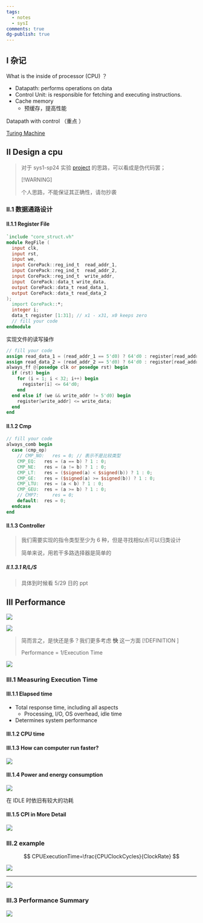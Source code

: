 ```yaml
---
tags:
  - notes
  - sysI
comments: true
dg-publish: true
---
```


## I 杂记

What is the inside of processor (CPU) ？

- Datapath: performs operations on data
- Control Unit: is responsible for fetching and executing instructions.
- Cache memory
    - 预缓存，提高性能 

Datapath with control （重点 ）

[Turing Machine](../../cs70/18-Misc.md#图灵机)

## II Design a cpu

> 对于 sys1-sp24 实验 [project](https://zju-sys.pages.zjusct.io/sys1/sys1-sp24/project-1/) 的思路，可以看成是伪代码罢；
> 
> [!WARNING]
>
> 个人思路，不能保证其正确性，请勿抄袭 

### II.1 数据通路设计

#### II.1.1 Register File

```verilog
`include "core_struct.vh"
module RegFile (
  input clk,
  input rst,
  input we,
  input CorePack::reg_ind_t  read_addr_1,
  input CorePack::reg_ind_t  read_addr_2,
  input CorePack::reg_ind_t  write_addr,
  input  CorePack::data_t write_data,
  output CorePack::data_t read_data_1,
  output CorePack::data_t read_data_2
);
  import CorePack::*;
  integer i;
  data_t register [1:31]; // x1 - x31, x0 keeps zero
  // fill your code
endmodule
```

实现文件的读写操作

```verilog
// fill your code
assign read_data_1 = (read_addr_1 == 5'd0) ? 64'd0 : register[read_addr_1];
assign read_data_2 = (read_addr_2 == 5'd0) ? 64'd0 : register[read_addr_2];
always_ff @(posedge clk or posedge rst) begin
  if (rst) begin
    for (i = 1; i < 32; i++) begin
      register[i] <= 64'd0;
    end
  end else if (we && write_addr != 5'd0) begin
    register[write_addr] <= write_data;
  end
end
```

#### II.1.2 Cmp

```verilog
// fill your code
always_comb begin
  case (cmp_op)
    // CMP_NO:   res = 0; // 表示不是比较类型
    CMP_EQ:   res = (a == b) ? 1 : 0;
    CMP_NE:   res = (a != b) ? 1 : 0;
    CMP_LT:   res = ($signed(a) < $signed(b)) ? 1 : 0;
    CMP_GE:   res = ($signed(a) >= $signed(b)) ? 1 : 0;
    CMP_LTU:  res = (a < b) ? 1 : 0;
    CMP_GEU:  res = (a >= b) ? 1 : 0;
    // CMP7:     res = 0;
    default:  res = 0;
  endcase
end
```

#### II.1.3 Controller

> 我们需要实现的指令类型至少为 6 种，但是寻找相似点可以归类设计
> 
> 简单来说，用若干多路选择器是简单的

##### II.1.3.1 R/L/S

> 具体到时候看 5/29 日的 ppt

## III Performance

![](attachments/07-.png)

![](attachments/07--1.png)

> 简而言之，是快还是多？我们更多考虑 **快** 这一方面
> [!DEFINITION ]
>
> Performance = 1/Execution Time

![](attachments/07--2.png)

### III.1 Measuring Execution Time

#### III.1.1 Elapsed time

- Total response time, including all aspects
    - Processing, I/O, OS overhead, idle time
- Determines system performance

#### III.1.2 CPU time

#### III.1.3 How can computer run faster?

![](attachments/07--3.png)

#### III.1.4 Power and energy consumption

![](attachments/07--4.png)

在 IDLE 时依旧有较大的功耗

#### III.1.5 CPI in More Detail

![](attachments/07--6.png)

### III.2 example

$$
CPUExecutionTime=\frac{CPUClockCycles}{ClockRate}
$$

![](attachments/07--5.png)

---

![](attachments/07--8.png)

### III.3 Performance Summary

![](attachments/07--7.png)

